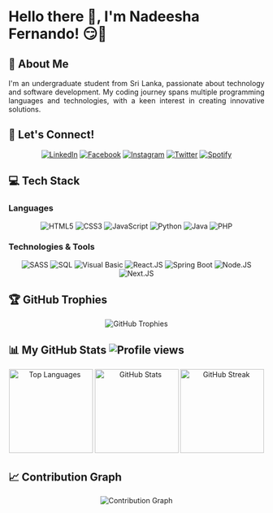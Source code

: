 # Hello there 👋, I'm Nadeesha Fernando! 😏🚀

## 🌟 About Me
<p align="justify">
I'm an undergraduate student from Sri Lanka, passionate about technology and software development. My coding journey spans multiple programming languages and technologies, with a keen interest in creating innovative solutions.
</p>

## 🔗 Let's Connect!
<p align="center">
  <a href="https://www.linkedin.com/in/nadeesha-fernando-7980141bb" target="_blank"><img src="https://img.shields.io/badge/LinkedIn-%230077B5.svg?&style=for-the-badge&logo=linkedin&logoColor=white" alt="LinkedIn"></a>
  <a href="https://www.facebook.com/profile.php?id=100072737604608&mibextid=ZbWKwL" target="_blank"><img src="https://img.shields.io/badge/Facebook-%231877F2.svg?&style=for-the-badge&logo=facebook&logoColor=white" alt="Facebook"></a>
  <a href="https://www.instagram.com/nadeesha_igneshius/" target="_blank"><img src="https://img.shields.io/badge/Instagram-%23E4405F.svg?&style=for-the-badge&logo=instagram&logoColor=white" alt="Instagram"></a>
  <a href="https://twitter.com/Nadeesh78909401" target="_blank"><img src='https://img.shields.io/badge/Twitter-%231DA1F2.svg?&style=for-the-badge&logo=twitter&logoColor=white' alt='Twitter'></a>
  <a href="https://open.spotify.com/user/31daycwk5datuv5g7nyr4lo3fmtu?si=2dba23d38b8e4711" target="_blank"><img src="https://img.shields.io/badge/Spotify-%231ED760.svg?&style=for-the-badge&logo=spotify&logoColor=white" alt="Spotify"></a>
</p>

## 💻 Tech Stack
### Languages

<p align="center">
<img src="https://img.shields.io/badge/HTML5-E34F26?style=for-the-badge&logo=html5&logoColor=white" alt="HTML5">
<img src="https://img.shields.io/badge/CSS3-1572B6?style=for-the-badge&logo=css3&logoColor=white" alt="CSS3">
<img src="https://img.shields.io/badge/JavaScript-F7DF1E?style=for-the-badge&logo=javascript&logoColor=black" alt="JavaScript">
<img src="https://img.shields.io/badge/Python-3776AB?style=for-the-badge&logo=python&logoColor=white" alt="Python">
<img src="https://img.shields.io/badge/Java-ED8B00?style=for-the-badge&logo=java&logoColor=white" alt="Java">
<img src="https://img.shields.io/badge/PHP-777BB4?style=for-the-badge&logo=php&logoColor=white" alt="PHP">
</p>

### Technologies & Tools

<p align="center">
<img src="https://img.shields.io/badge/SASS-CC6699?style=for-the-badge&logo=sass&logoColor=white" alt="SASS">
<img src="https://img.shields.io/badge/SQL-4479A1?style=for-the-badge&logo=mysql&logoColor=white" alt="SQL">
<img src="https://img.shields.io/badge/Visual%20Basic-5C2D91?style=for-the-badge&logo=visual-studio&logoColor=white" alt="Visual Basic">
<img src="https://img.shields.io/badge/React.JS-61DAFB?style=for-the-badge&logo=react&logoColor=black" alt="React.JS">
<img src="https://img.shields.io/badge/Spring%20Boot-6DB33F?style=for-the-badge&logo=spring-boot&logoColor=white" alt="Spring Boot">
<img src="https://img.shields.io/badge/Node.JS-339933?style=for-the-badge&logo=node.js&logoColor=white" alt="Node.JS">
<img src="https://img.shields.io/badge/Next.JS-000000?style=for-the-badge&logo=next.js&logoColor=white" alt="Next.JS">
</p>

## 🏆 GitHub Trophies
<p align="center">
  <img src='https://github-profile-trophy.vercel.app/?username=nadeeshafdo&theme=onedark&column=7&margin-w=15&margin-h=15' alt='GitHub Trophies'>
</p>

## 📊 My GitHub Stats ![Profile views](https://komarev.com/ghpvc/?username=nadeeshafdo&label=Profile%20views&color=0e75b6&style=flat)
<p align="center">
  <img src='https://github-readme-stats.vercel.app/api/top-langs?username=nadeeshafdo&show_icons=true&locale=en&layout=compact&theme=onedark' alt='Top Languages' height='165'>
  <img src='https://github-readme-stats.vercel.app/api?username=nadeeshafdo&show_icons=true&locale=en&theme=onedark' alt='GitHub Stats' height='165'>
  <img src='https://github-readme-streak-stats.herokuapp.com/?user=nadeeshafdo&theme=onedark' alt='GitHub Streak' height='165'>
</p>

## 📈 Contribution Graph
<p align="center">
  <img src='https://github-readme-activity-graph.vercel.app/graph?username=nadeeshafdo&bg_color=1a1b27&color=37bcf6&line=0e75b6&point=ffffff&area=true&hide_border=true' alt='Contribution Graph'>
</p>

